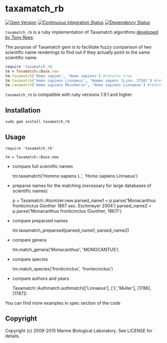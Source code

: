 taxamatch_rb
============

[![Gem Version][1]][2]
[![Continuous Integration Status][3]][4]
[![Dependency Status][5]][6]

`taxamatch_rb` is a ruby implementation of Taxamatch algorithms
[developed by Tony Rees][7]:

The purpose of Taxamatch gem is to facilitate fuzzy comparison of
two scientific name renderings to find out if they actually point to
the same scientific name.

```Ruby
require 'taxamatch_rb'
tm = Taxamatch::Base.new
tm.taxamatch('Homo sapien', 'Homo sapiens') #returns true
tm.taxamatch('Homo sapiens Linnaeus', 'Hommo sapens (Linn. 1758)') #returns true
tm.taxamatch('Homo sapiens Mozzherin', 'Homo sapiens Linnaeus') #returns false
```

`taxamatch_rb` is compatible with ruby versions 1.9.1 and higher

Installation
------------

    sudo gem install taxamatch_rb

Usage
-----

    require 'taxamatch_rb'

    tm = Taxamatch::Base.new

* compare full scientific names

    tm.taxamatch('Hommo sapiens L.', 'Homo sapiens Linnaeus')

* preparse names for the matching (necessary for large databases of scientific names)

    p = Taxamatch::Atomizer.new
    parsed_name1 = p.parse('Monacanthus fronticinctus Günther 1867 sec. Eschmeyer 2004')
    parsed_name2 = p.parse('Monacanthus fronticinctus (Gunther, 1867)')

* compare preparsed names

    tm.taxamatch_preparsed(parsed_name1, parsed_name2)

* compare genera

    tm.match_genera('Monacanthus', 'MONOCANTUS')

* compare species

    tm.match_species('fronticinctus', 'frontecinctus')

* compare authors and years

    Taxamatch::Authmatch.authmatch(['Linnaeus'], ['L','Muller'], [1786], [1787])


You can find more examples in spec section of the code

Copyright
---------

Copyright (c) 2009-2015 Marine Biological Laboratory. See LICENSE for details.

[1]: https://badge.fury.io/rb/taxamatch_rb.png
[2]: http://badge.fury.io/rb/taxamatch_rb
[3]: https://secure.travis-ci.org/GlobalNamesArchitecture/taxamatch_rb.png
[4]: http://travis-ci.org/GlobalNamesArchitecture/taxamatch_rb
[5]: https://gemnasium.com/GlobalNamesArchitecture/taxamatch_rb.png
[6]: https://gemnasium.com/GlobalNamesArchitecture/taxamatch_rb
[7]: http://www.cmar.csiro.au/datacentre/taxamatch.htm
